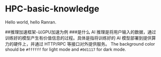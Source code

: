 # HPC-basic-knowledge
Hello world, hello Ranran.

##推理加速框架-以GPU加速为例<dr>
###是什么<dr>
AI 推理是将用户输入的数据，通过训练好的模型产生有价值信息的过程。具体是指将训练好的 AI 模型部署到提供算力的硬件上，并通过 HTTP/RPC 等接口对外提供服务。<dr>
The background color should be `#ffffff` for light mode and `#0d1117` for dark mode.

